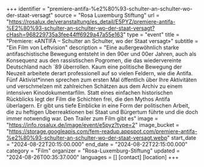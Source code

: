 +++
identifier = "premiere-antifa-%e2%80%93-schulter-an-schulter-wo-der-staat-versagt"
source = "Rosa Luxemburg Stiftung"
url = "https://rosalux.de/veranstaltung/es_detail/E5PYZ/premiere-antifa-%E2%80%93-schulter-an-schulter-wo-der-staat-versagt?cHash=968229735a3fee44ff6929a47a55e163"
type = "event"
title = "Premiere: «ANTIFA – Schulter an Schulter, wo der Staat versagt»"
subtitle = "Ein Film von Leftvision"
description = "Eine außergewöhnlich starke antifaschistische Bewegung entsteht in den 90er und 00er Jahren, auch als Konsequenz aus den rassistischen Pogromen, die das wiedervereinte Deutschland nach `89 überrollen. Kaum eine politische Bewegung der Neuzeit arbeitete derart professionell auf so vielen Feldern, wie die Antifa. Fünf Aktivist*innen sprechen zum ersten Mal öffentlich über Ihre Aktivitäten und verschmelzen mit zahlreichen Schätzen aus dem Archiv zu einem intensiven Kinodokumentarfilm.
Statt eines einfachen historischen Rückblicks legt der Film die Schichten frei, die den Mythos Antifa überlagern. Er gibt uns tiefe Einblicke in eine Form der politischen Arbeit, die zu heftigen Überreaktionen bei Staat und Bürgertum führte und die doch immer notwendig war.
Den Trailer zum Film gibt es"
image = "https://info.rosalux.de/image/event/e5pyz?type=2"
image_bucket = "https://storage.googleapis.com/fem-readup.appspot.com/premiere-antifa-%e2%80%93-schulter-an-schulter-wo-der-staat-versagt.webp"
start_date = "2024-08-22T20:15:00.000"
end_date = "2024-08-22T22:15:00.000"
category = "Film"
organizer = "Rosa-Luxemburg-Stiftung"
updated = "2024-08-26T00:35:37.000"
languages = []
[contact]
[location]
+++